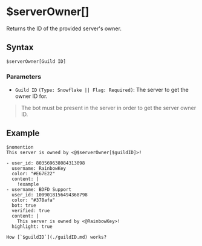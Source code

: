 # $serverOwner[]
Returns the ID of the provided server's owner.

## Syntax
```
$serverOwner[Guild ID]
```

### Parameters 
- `Guild ID` `(Type: Snowflake || Flag: Required)`: The server to get the owner ID for.

> The bot must be present in the server in order to get the server owner ID.

## Example
```
$nomention
This server is owned by <@$serverOwner[$guildID]>!
```

``` discord yaml
- user_id: 803569638084313098
  username: RainbowKey
  color: "#E67E22"
  content: |
    !example
- username: BDFD Support
  user_id: 1009018156494368798
  color: "#378afa"
  bot: true
  verified: true
  content: |
    This server is owned by <@RainbowKey>!
  highlight: true
```

```admonish question title="What is this?"
How [`$guildID`](./guildID.md) works?
```
